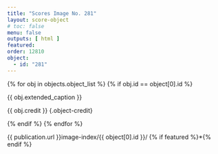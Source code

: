 ```yaml
---
title: "Scores Image No. 281"
layout: score-object
# toc: false
menu: false
outputs: [ html ]
featured: 
order: 12810
object:
  - id: "281"
---
```


{% for obj in objects.object_list %}
{% if obj.id == object[0].id %}

{{ obj.extended_caption }}

{{ obj.credit }} {.object-credit}

{% endif %}
{% endfor %}

<div class="object-credit object-url is-print-only">

{{ publication.url }}image-index/{{ object[0].id }}/ {% if featured %}*{% endif %}

</div>

